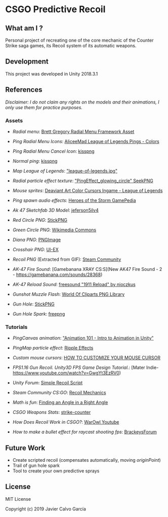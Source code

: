 # CSGO Predictive Recoil

## What am I ?

Personal project of recreating one of the core mechanic of the Counter Strike saga games, its Recoil system of its automatic weapons.

## Development

This project was developed in Unity 2018.3.1

## References
_Disclaimer: I do not claim any rights on the models and their animations, I only use them for practice purposes._

### Assets
- _Radial menu_: [Brett Gregory Radial Menu Framework Asset](https://assetstore.unity.com/packages/tools/gui/radial-menu-framework-50601)
- _Ping Radial Menu Icons_: [AliceeMad League of Legends Pings - Colors](https://www.deviantart.com/aliceemad/art/League-of-Legends-Pings-Colors-610329278)
- _Ping Radial Menu Cancel Icon_: [kisspng](https://www.kisspng.com/png-computer-icons-x-mark-desktop-wallpaper-black-and-1916643/)
- _Normal ping_: [kisspng](https://www.kisspng.com/png-computer-icons-clip-art-location-icon-706694/)
- _Map League of Legends_: ["league-of-legends.jpg"](https://image.redbull.com/rbcom/010/2015-02-04/1331703315601_2/0100/0/1/league-of-legends.jpg)
- _Radial particle effect texture_: ["PingEffect_glowing_circle" SeekPNG](https://www.seekpng.com/ima/u2q8a9u2q8e6q8i1/)
- _Mouse sprites_: [Deaviant Art Color Cursors Ingame - League of Legends](https://www.deviantart.com/aliceemad/art/Color-Cursors-Ingame-League-of-Legends-616890470)
- _Ping spawn audio effects_: [Heroes of the Storm GamePedia](https://heroesofthestorm.gamepedia.com/Ping)

- _Ak 47 Sketchfab 3D Model_: [jeferson5ilv4](https://sketchfab.com/3d-models/ak-47-f571c59114a749d5a9f0cef4606c6ec8)
- _Red Circle PNG_: [StickPNG](https://www.stickpng.com/img/miscellaneous/shapes/red-circle)
- _Green Circle PNG_: [Wikimedia Commons](https://es.wikipedia.org/wiki/Archivo:Ski_trail_rating_symbol-green_circle.svg)
- _Diana PNG_: [PNGImage](https://pngimage.net/diana-png-1/)
- _Crosshair PNG_: [UI-EX](https://ui-ex.com/explore/transparent-crosshair/)
- _Recoil PNG_ (Extracted from GIF): [Steam Community](https://steamcommunity.com/sharedfiles/filedetails/?id=243468228)
- _AK-47 Fire Sound_: [Gamebanana XRAY CS:S](New AK47 Fire Sound - 2 - https://gamebanana.com/sounds/28368)
- _AK-47 Reload Sound_: [freesound "1911 Reload" by nioczkus](https://freesound.org/people/nioczkus/sounds/396331/)
- _Gunshot Muzzle Flash_: [World Of Cliparts PNG Library](http://world-of-cliparts.com/png/muzzle-flash-gunshot-bocacha-bullet.html)
- _Gun Hole_: [StickPNG](https://www.stickpng.com/img/nature/fire/small-muzzle-flash)
- _Gun Hole Spark_: [freepng](https://www.freepng.es/png-cvk64t/)

### Tutorials
- _PingCanvas animation_: ["Animation 101 - Intro to Animation in Unity"](https://www.youtube.com/watch?v=ts24UWC0mY4)
- _PingMap particle effect_: [Ripple Effects](https://www.youtube.com/watch?v=byxivSC1xYM)
- _Custom mouse cursors_: [HOW TO CUSTOMIZE YOUR MOUSE CURSOR](https://www.youtube.com/watch?v=cCKlMAwvQcI)

- _FPS1.16 Gun Recoil. Unity3D FPS Game Design Tutorial._: [Mater Indie- https://www.youtube.com/watch?v=GwgYt3EzRV0)
- _Unity Forum_: [Simple Recoil Script](https://forum.unity.com/threads/simple-weapon-recoil-script.70271/)
- _Steam Community CS:GO_: [Recoil Mechanics](https://steamcommunity.com/sharedfiles/filedetails/?id=243468228)
- _Math is fun_: [Finding an Angle in a Right Angle](https://www.mathsisfun.com/algebra/trig-finding-angle-right-triangle.html)
- _CSGO Weapons Stats_: [strike-counter](http://strike-counter.com/cs-go-stats/weapons-stats)
- _How Does Recoil Work in CSGO?_: [WarOwl Youtube](https://www.youtube.com/watch?v=octRQYnnuig)
- _How to make a bullet effect for raycast shooting fps_: [BrackeysForum](http://forum.brackeys.com/thread/how-to-make-a-bullet-effect-for-raycast-shooting-fps/)

## Future Work
- Create scripted recoil (compensates automatically, moving _originPoint_)
- Trail of gun hole spark
- Tool to create your own predictive sprays

## License

MIT License

Copyright (c) 2019 Javier Calvo García